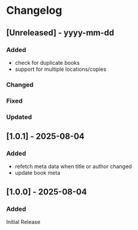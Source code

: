 # Changelog
## [Unreleased] - yyyy-mm-dd

### Added
- check for duplicate books
- support for multiple locations/copies

### Changed

### Fixed

### Updated

## [1.0.1] - 2025-08-04


### Added
- refetch meta data when title or author changed
- update book meta

## [1.0.0] - 2025-08-04

### Added
Initial Release